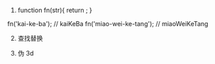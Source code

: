 1. function fn(str){
    return ;
}

fn('kai-ke-ba'); // kaiKeBa
fn('miao-wei-ke-tang'); // miaoWeiKeTang

2. 查找替换

3. 伪 3d